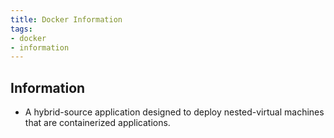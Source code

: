 ```yaml
---
title: Docker Information
tags:
- docker
- information
---
```


## Information

- A hybrid-source application designed to deploy nested-virtual machines that are containerized applications.
